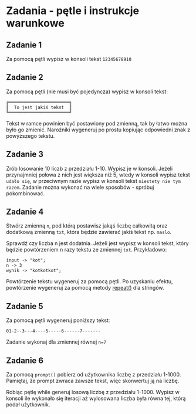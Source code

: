 # Zadania - pętle i instrukcje warunkowe

## Zadanie 1
Za pomocą pętli wypisz w konsoli tekst `12345678910`

## Zadanie 2
Za pomocą pętli (nie musi być pojedyncza) wypisz w konsoli tekst:

```
╔═══════════════════════╗
║  To jest jakiś tekst  ║
╚═══════════════════════╝
```

Tekst w ramce powinien być postawiony pod zmienną, tak by łatwo można było go zmienić. Narożniki wygeneruj po prostu kopiując odpowiedni znak z powyższego tekstu.

## Zadanie 3
Zrób losowanie 10 liczb z przedziału 1-10. Wypisz je w konsoli. Jeżeli przynajmniej połowa z nich jest większa niż 5, wtedy w konsoli wypisz tekst `udało się`, w przeciwnym razie wypisz w konsoli tekst `niestety nie tym razem`. Zadanie można wykonać na wiele sposobów - spróbuj pokombinować.

## Zadanie 4
Stwórz zmienną `n`, pod którą postawisz jakąś liczbę całkowitą oraz dodatkową zmienną `txt`, która będzie zawierać jakiś tekst np. `maslo`.

Sprawdź czy liczba n jest dodatnia. Jeżeli jest wypisz w konsoli tekst, który będzie powtórzeniem n razy tekstu ze zmiennej `txt`. Przykładowo:

```
input -> "kot";
n -> 3
wynik -> "kotkotkot";
```

Powtórzenie tekstu wygeneruj za pomocą pętli. Po uzyskaniu efektu, powtórzenie wygeneruj za pomocą metody [repeat()](https://developer.mozilla.org/pl/docs/Web/JavaScript/Referencje/Obiekty/String/repeat) dla stringów.

## Zadanie 5
Za pomocą pętli wygeneruj poniższy tekst:

`01-2--3---4----5-----6------7-------`

Zadanie wykonaj dla zmiennej równej `n=7`

## Zadanie 6
Za pomocą `prompt()` pobierz od użytkownika liczbę z przedziału 1-1000. Pamiętaj, że prompt zwraca zawsze tekst, więc skonwertuj ją na liczbę.

Robiąc pętlę while generuj losową liczbę z przedziału 1-1000.
Wypisz w konsoli ile wykonało się iteracji aż wylosowana liczba była równa tej, którą podał użytkownik.


